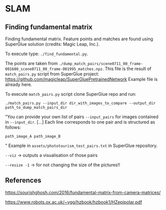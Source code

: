 # SLAM

## Finding fundamental matrix


Finding fundamental matrix. Feature points and matches are found using SuperGlue solution (credits: Magic Leap, Inc.).

To execute type: `./find_fundamental.py`.


The points are taken from `./dump_match_pairs/scene0711_00_frame-001680_scene0711_00_frame-001995_matches.npz`. This file is the result of `match_pairs.py` script from SuperGlue project: https://github.com/magicleap/SuperGluePretrainedNetwork
Example file is already here.


To execute `match_pairs.py` script clone SuperGlue repo and run:

`./match_pairs.py --input_dir dir_with_images_to_compare --output_dir path_to_dump_match_pairs_dir`

"You can provide your own list of pairs `--input_pairs` for images contained in `--input_dir`. [...] Each line corresponds to one pair and is structured as follows:

```
path_image_A path_image_B 
```
"
Example in `assets/phototourism_test_pairs.txt` in SuperGlue repository.

`--viz` -> outputs a visualisation of those pairs 

`--resize -1` -> for not changing the size of the pictures!!

## References

https://sourishghosh.com/2016/fundamental-matrix-from-camera-matrices/

https://www.robots.ox.ac.uk/~vgg/hzbook/hzbook1/HZepipolar.pdf
